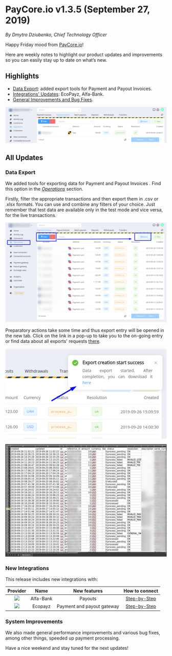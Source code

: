# **PayCore.io v1.3.5 (September 27, 2019)**

*By Dmytro Dziubenko, Chief Technology Officer*

Happy Friday mood from [PayCore.io](http://paycore.io/)!

Here are weekly notes to highlight our product updates and improvements so you can easily stay up to date on what’s new.  

## Highlights
* [Data Export](#data-export): added export tools for Payment and Payout Invoices.
* [Integrations' Updates](#new-integrations): EcoPayz, Alfa-Bank.
* [General Improvements and Bug Fixes](#system-improvements).

![](images/v1.3.4/export0.png)

## All Updates

### Data Export

We added tools for exporting data for Payment and Payout 
Invoices . Find this option in the [*Operations*](https://dashboard.paycore.io/operations/payment-invoices) section.

Firstly, filter the appropriate transactions and then export them in .csv or .xlsx formats. You can use and combine any filters of your choice. Just remember that test data are available only in the test mode and vice versa, for the live transactions. 

![](images/v1.3.4/export.png)

Preparatory actions take some time and thus export entry will be opened in the new tab. Click on the link in a pop-up to take you to the on-going entry or find data about all exports' requests [there](https://dashboard.paycore.io/data-exports/list).

![](images/v1.3.4/export-popup.png)

![](images/v1.3.4/export-grid.png)

### New Integrations

This release includes new integrations with:

| Provider | Name  | New features | How to connect |
|:-:|:-:|:-:|:-:|
|<a href ="https://alfabank.ua/en/banking" target="_blank" rel="noopener"> <img src="https://static.openfintech.io/payment_providers/alfabank/logo.svg?w=70" width="70px"> </a>  | Alfa-Bank | Payouts | [Step-by-Step](/connectors/alfabank/)
|<a href ="https://www.ecopayz.com/en/" target="_blank" rel="noopener"> <img src="https://static.openfintech.io/payment_providers/ecopayz/logo.svg?w=70" width="70px"> </a>  | Ecopayz | Payment and payout gateway | [Step-by-Step](/connectors/ecopayz/) |

### System Improvements

We also made general performance improvements and various bug fixes, among other things, speeded up payment processing. 

Have a nice weekend and stay tuned for the next updates! 